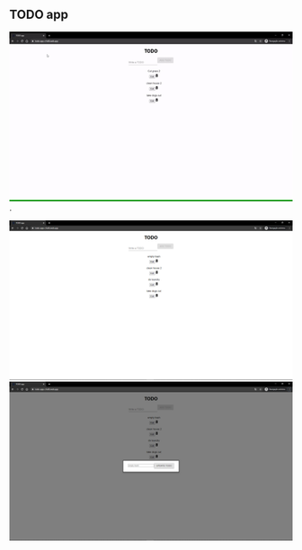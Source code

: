 ## TODO app

![Demo](https://github.com/hf97/TODO-app/blob/master/demo/demo.gif).

<img src="https://github.com/hf97/TODO-app/blob/master/demo/index.png" width="600">

<img src="https://github.com/hf97/TODO-app/blob/master/demo/edit.png" width="600">
